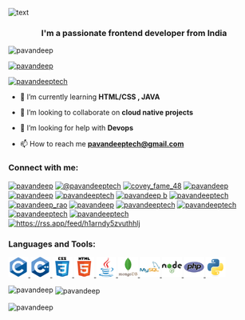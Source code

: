 
![text](https://github.com/user-attachments/assets/6f50cd98-1d94-44c9-942a-142a1e11051e)

<h3 align="center">I'm a passionate frontend developer from India</h3>

<p align="left"> <img src="https://komarev.com/ghpvc/?username=pavandeep&label=Profile%20views&color=0e75b6&style=flat" alt="pavandeep" /> </p>

<p align="left"> <a href="https://github.com/ryo-ma/github-profile-trophy"><img src="https://github-profile-trophy.vercel.app/?username=pavandeep" alt="pavandeep" /></a> </p>

<p align="left"> <a href="https://twitter.com/pavandeeptech" target="blank"><img src="https://img.shields.io/twitter/follow/pavandeeptech?logo=twitter&style=for-the-badge" alt="pavandeeptech" /></a> </p>

- 🌱 I’m currently learning **HTML/CSS , JAVA**

- 👯 I’m looking to collaborate on **cloud native projects**

- 🤝 I’m looking for help with **Devops**

- 📫 How to reach me **pavandeeptech@gmail.com**

<h3 align="left">Connect with me:</h3>
<p align="left">
  
<a href="https://www.hackerearth.com/pavandeep" target="blank"><img align="center" src="https://raw.githubusercontent.com/rahuldkjain/github-profile-readme-generator/master/src/images/icons/Social/hackerearth.svg" alt="pavandeep" height="30" width="40" /></a>
<a href="https://hashnode.com/@pavandeeptech" target="blank"><img align="center" src="https://raw.githubusercontent.com/rahuldkjain/github-profile-readme-generator/master/src/images/icons/Social/hashnode.svg" alt="@pavandeeptech" height="30" width="40" /></a>
<a href="https://www.codechef.com/users/covey_fame_48" target="blank"><img align="center" src="https://cdn.jsdelivr.net/npm/simple-icons@3.1.0/icons/codechef.svg" alt="covey_fame_48" height="30" width="40" /></a>
<a href="https://codepen.io/pavandeep" target="blank"><img align="center" src="https://raw.githubusercontent.com/rahuldkjain/github-profile-readme-generator/master/src/images/icons/Social/codepen.svg" alt="pavandeep" height="30" width="40" /></a>
<a href="https://dev.to/pavandeep" target="blank"><img align="center" src="https://raw.githubusercontent.com/rahuldkjain/github-profile-readme-generator/master/src/images/icons/Social/devto.svg" alt="pavandeep" height="30" width="40" /></a>
<a href="https://twitter.com/pavandeeptech" target="blank"><img align="center" src="https://raw.githubusercontent.com/rahuldkjain/github-profile-readme-generator/master/src/images/icons/Social/twitter.svg" alt="pavandeeptech" height="30" width="40" /></a>
<a href="https://linkedin.com/in/pavandeep b" target="blank"><img align="center" src="https://raw.githubusercontent.com/rahuldkjain/github-profile-readme-generator/master/src/images/icons/Social/linked-in-alt.svg" alt="pavandeep b" height="30" width="40" /></a>
<a href="https://kaggle.com/pavandeeptech" target="blank"><img align="center" src="https://raw.githubusercontent.com/rahuldkjain/github-profile-readme-generator/master/src/images/icons/Social/kaggle.svg" alt="pavandeeptech" height="30" width="40" /></a>
<a href="https://instagram.com/pavandeep_rao" target="blank"><img align="center" src="https://raw.githubusercontent.com/rahuldkjain/github-profile-readme-generator/master/src/images/icons/Social/instagram.svg" alt="pavandeep_rao" height="30" width="40" /></a> 
<a href="https://dribbble.com/pavandeep" target="blank"><img align="center" src="https://raw.githubusercontent.com/rahuldkjain/github-profile-readme-generator/master/src/images/icons/Social/dribbble.svg" alt="pavandeep" height="30" width="40" /></a>   <a href="https://www.leetcode.com/pavandeeptech" target="blank"><img align="center" src="https://raw.githubusercontent.com/rahuldkjain/github-profile-readme-generator/master/src/images/icons/Social/leet-code.svg" alt="pavandeeptech" height="30" width="40" /></a>  <a href="https://www.hackerrank.com/pavandeeptech" target="blank"><img align="center" src="https://raw.githubusercontent.com/rahuldkjain/github-profile-readme-generator/master/src/images/icons/Social/hackerrank.svg" alt="pavandeeptech" height="30" width="40" /></a> <a href="https://auth.geeksforgeeks.org/user/pavandeeptech" target="blank"><img align="center" src="https://raw.githubusercontent.com/rahuldkjain/github-profile-readme-generator/master/src/images/icons/Social/geeks-for-geeks.svg" alt="pavandeeptech" height="30" width="40" /></a>   <a href="https://www.topcoder.com/members/pavandeeptech" target="blank"><img align="center" src="https://raw.githubusercontent.com/rahuldkjain/github-profile-readme-generator/master/src/images/icons/Social/topcoder.svg" alt="pavandeeptech" height="30" width="40" /></a>  <a href="/https://rss.app/feed/h1arndy5zvuthhlj" target="blank"><img align="center" src="https://raw.githubusercontent.com/rahuldkjain/github-profile-readme-generator/master/src/images/icons/Social/rss.svg" alt="https://rss.app/feed/h1arndy5zvuthhlj" height="30" width="40" /></a>
</p>

<h3 align="left">Languages and Tools:</h3>
<p align="left"> <a href="https://www.cprogramming.com/" target="_blank" rel="noreferrer"> <img src="https://raw.githubusercontent.com/devicons/devicon/master/icons/c/c-original.svg" alt="c" width="40" height="40"/> </a> 
<a href="https://www.w3schools.com/cpp/" target="_blank" rel="noreferrer"> <img src="https://raw.githubusercontent.com/devicons/devicon/master/icons/cplusplus/cplusplus-original.svg" alt="cplusplus" width="40" height="40"/> </a> 
<a href="https://www.w3schools.com/css/" target="_blank" rel="noreferrer"> <img src="https://raw.githubusercontent.com/devicons/devicon/master/icons/css3/css3-original-wordmark.svg" alt="css3" width="40" height="40"/> </a>   
<a href="https://www.w3.org/html/" target="_blank" rel="noreferrer"> <img src="https://raw.githubusercontent.com/devicons/devicon/master/icons/html5/html5-original-wordmark.svg" alt="html5" width="40" height="40"/> </a> 
<a href="https://www.java.com" target="_blank" rel="noreferrer"> <img src="https://raw.githubusercontent.com/devicons/devicon/master/icons/java/java-original.svg" alt="java" width="40" height="40"/> </a>
<a href="https://www.mongodb.com/" target="_blank" rel="noreferrer"> <img src="https://raw.githubusercontent.com/devicons/devicon/master/icons/mongodb/mongodb-original-wordmark.svg" alt="mongodb" width="40" height="40"/> </a>
<a href="https://www.mysql.com/" target="_blank" rel="noreferrer"> <img src="https://raw.githubusercontent.com/devicons/devicon/master/icons/mysql/mysql-original-wordmark.svg" alt="mysql" width="40" height="40"/> </a>
<a href="https://nodejs.org" target="_blank" rel="noreferrer"> <img src="https://raw.githubusercontent.com/devicons/devicon/master/icons/nodejs/nodejs-original-wordmark.svg" alt="nodejs" width="40" height="40"/> </a>
<a href="https://www.php.net" target="_blank" rel="noreferrer"> <img src="https://raw.githubusercontent.com/devicons/devicon/master/icons/php/php-original.svg" alt="php" width="40" height="40"/> </a> 
<a href="https://www.python.org" target="_blank" rel="noreferrer"> <img src="https://raw.githubusercontent.com/devicons/devicon/master/icons/python/python-original.svg" alt="python" width="40" height="40"/> </a> </p>

<p><img align="left" src="https://github-readme-stats.vercel.app/api/top-langs?username=pavandeep&show_icons=true&locale=en&layout=compact" alt="pavandeep" /></p>

<p>&nbsp;<img align="center" src="https://github-readme-stats.vercel.app/api?username=pavandeep&show_icons=true&locale=en" alt="pavandeep" /></p>

<p><img align="center" src="https://github-readme-streak-stats.herokuapp.com/?user=pavandeep&" alt="pavandeep" /></p>
